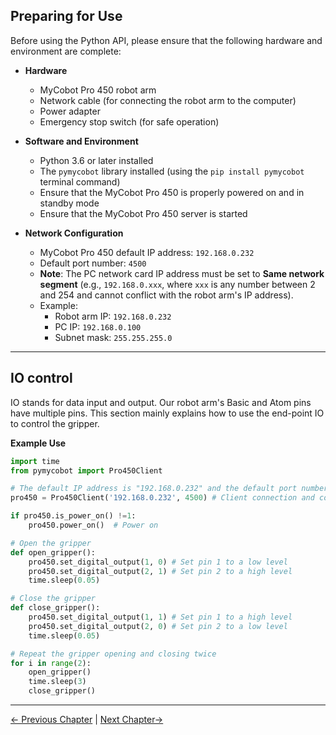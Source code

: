 ## Preparing for Use

Before using the Python API, please ensure that the following hardware and environment are complete:

- **Hardware**
  - MyCobot Pro 450 robot arm
  - Network cable (for connecting the robot arm to the computer)
  - Power adapter
  - Emergency stop switch (for safe operation)

- **Software and Environment**
  - Python 3.6 or later installed
  - The `pymycobot` library installed (using the `pip install pymycobot` terminal command)
  - Ensure that the MyCobot Pro 450 is properly powered on and in standby mode
  - Ensure that the MyCobot Pro 450 server is started

- **Network Configuration**
  - MyCobot Pro 450 default IP address: `192.168.0.232`
  - Default port number: `4500`
  - **Note**: The PC network card IP address must be set to **Same network segment** (e.g., `192.168.0.xxx`, where `xxx` is any number between 2 and 254 and cannot conflict with the robot arm's IP address).
  - Example:
    - Robot arm IP: `192.168.0.232`
    - PC IP: `192.168.0.100`
    - Subnet mask: `255.255.255.0`

---

## IO control

IO stands for data input and output. Our robot arm's Basic and Atom pins have multiple pins. This section mainly explains how to use the end-point IO to control the gripper.

**Example Use**

```python
import time
from pymycobot import Pro450Client

# The default IP address is "192.168.0.232" and the default port number is 4500
pro450 = Pro450Client('192.168.0.232', 4500) # Client connection and communication

if pro450.is_power_on() !=1:
    pro450.power_on()  # Power on

# Open the gripper
def open_gripper():
    pro450.set_digital_output(1, 0) # Set pin 1 to a low level
    pro450.set_digital_output(2, 1) # Set pin 2 to a high level
    time.sleep(0.05)

# Close the gripper
def close_gripper():
    pro450.set_digital_output(1, 1) # Set pin 1 to a high level
    pro450.set_digital_output(2, 0) # Set pin 2 to a low level
    time.sleep(0.05)

# Repeat the gripper opening and closing twice
for i in range(2):
    open_gripper()
    time.sleep(3)
    close_gripper()
```
---

[← Previous Chapter](./4_coord.md) | [Next Chapter→](./6_gripper.md)